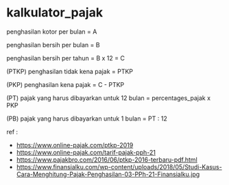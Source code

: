 # kalkulator_pajak

penghasilan kotor per bulan = A

penghasilan bersih per bulan = B

penghasilan bersih per tahun = B x 12 = C


(PTKP) penghasilan tidak kena pajak = PTKP


(PKP) penghasilan kena pajak = C - PTKP 

(PT) pajak yang harus dibayarkan untuk 12 bulan = percentages_pajak x PKP

(PB) pajak yang harus dibayarkan untuk 1 bulan = PT : 12


ref : 
- https://www.online-pajak.com/ptkp-2019
- https://www.online-pajak.com/tarif-pajak-pph-21
- https://www.pajakbro.com/2016/06/ptkp-2016-terbaru-pdf.html
- https://www.finansialku.com/wp-content/uploads/2018/05/Studi-Kasus-Cara-Menghitung-Pajak-Penghasilan-03-PPh-21-Finansialku.jpg
